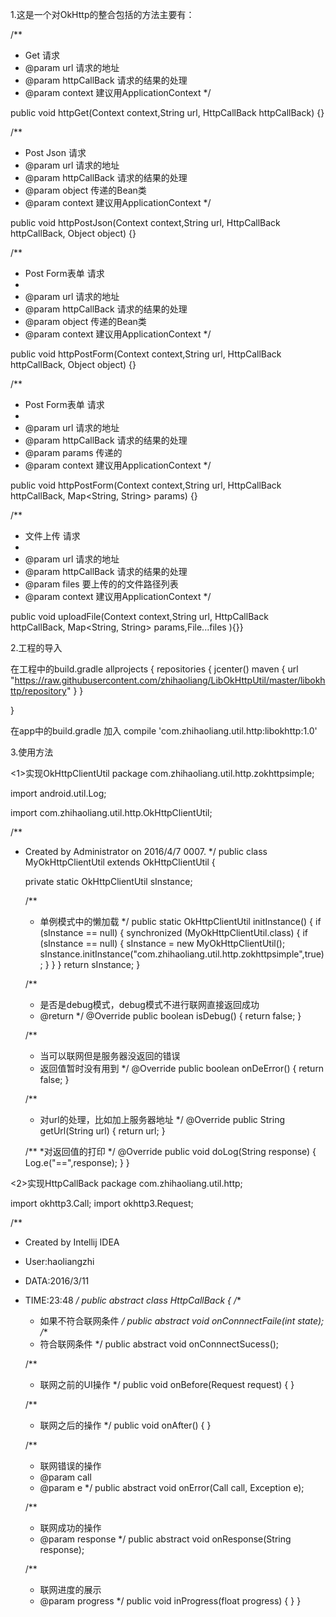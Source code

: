 1.这是一个对OkHttp的整合包括的方法主要有：

/**
* Get 请求
* @param url          请求的地址
* @param httpCallBack 请求的结果的处理
* @param context 建议用ApplicationContext
*/

public void httpGet(Context context,String url, HttpCallBack httpCallBack) {}

/**
* Post Json 请求
* @param url          请求的地址
* @param httpCallBack 请求的结果的处理
* @param object       传递的Bean类
* @param context 建议用ApplicationContext
*/

public void httpPostJson(Context context,String url, HttpCallBack httpCallBack, Object object) {}

/**
* Post Form表单 请求
*
* @param url          请求的地址
* @param httpCallBack 请求的结果的处理
* @param object       传递的Bean类
* @param context 建议用ApplicationContext
*/

public void httpPostForm(Context context,String url, HttpCallBack httpCallBack, Object object) {}

/**
* Post Form表单 请求
*
* @param url          请求的地址
* @param httpCallBack 请求的结果的处理
* @param params      传递的
* @param context 建议用ApplicationContext
*/

public void httpPostForm(Context context,String url, HttpCallBack httpCallBack, Map<String, String> params) {}

/**
* 文件上传 请求
*
* @param url          请求的地址
* @param httpCallBack 请求的结果的处理
* @param files    要上传的的文件路径列表
* @param context 建议用ApplicationContext
*/

public void uploadFile(Context context,String url, HttpCallBack httpCallBack,  Map<String, String> params,File...files ){}}

2.工程的导入

在工程中的build.gradle
allprojects {
repositories {
jcenter()
maven {
    url "https://raw.githubusercontent.com/zhihaoliang/LibOkHttpUtil/master/libokhttp/repository"
}
}

}

在app中的build.gradle 加入
compile 'com.zhihaoliang.util.http:libokhttp:1.0'

3.使用方法

<1>实现OkHttpClientUtil
package com.zhihaoliang.util.http.zokhttpsimple;

import android.util.Log;

import com.zhihaoliang.util.http.OkHttpClientUtil;

/**
 * Created by Administrator on 2016/4/7 0007.
 */
public class MyOkHttpClientUtil extends OkHttpClientUtil {

    private static OkHttpClientUtil sInstance;

    /**
     * 单例模式中的懒加载
     */
    public static OkHttpClientUtil initInstance() {
        if (sInstance == null) {
            synchronized (MyOkHttpClientUtil.class) {
                if (sInstance == null) {
                    sInstance = new MyOkHttpClientUtil();
                    sInstance.initInstance("com.zhihaoliang.util.http.zokhttpsimple",true);
                }
            }
        }
        return sInstance;
    }

    /**
     * 是否是debug模式，debug模式不进行联网直接返回成功
     * @return
     */
    @Override
    public boolean isDebug() {
        return false;
    }

    /**
     * 当可以联网但是服务器没返回的错误
     * 返回值暂时没有用到
     */
    @Override
    public boolean onDeError() {
        return false;
    }

    /**
     * 对url的处理，比如加上服务器地址
     */
    @Override
    public String getUrl(String url) {
        return url;
    }

    /**
     *对返回值的打印
     */
    @Override
    public void doLog(String response) {
        Log.e("==",response);
    }
}

<2>实现HttpCallBack
package com.zhihaoliang.util.http;

import okhttp3.Call;
import okhttp3.Request;

/**
 * Created by Intellij IDEA
 * User:haoliangzhi
 * DATA:2016/3/11
 * TIME:23:48
 */
public abstract class HttpCallBack {
    /**
     * 如果不符合联网条件
     */
    public abstract void onConnnectFaile(int state);
    /**
     * 符合联网条件
     */
    public abstract void onConnnectSucess();

    /**
     * 联网之前的UI操作
     */
    public void onBefore(Request request) {
    }

    /**
     * 联网之后的操作
     */
    public void onAfter() {
    }

    /**
     * 联网错误的操作
     * @param call
     * @param e
     */
    public abstract void onError(Call call, Exception e);

    /**
     * 联网成功的操作
     * @param response
     */
    public abstract void onResponse(String response);

    /**
     * 联网进度的展示
     * @param progress
     */
    public void inProgress(float progress) {
    }
}